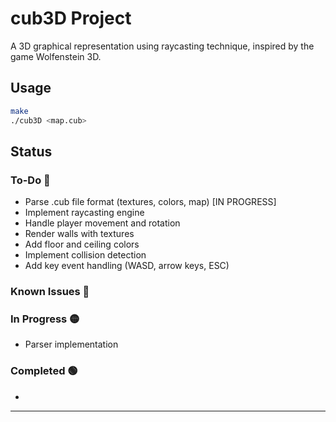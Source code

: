 


# cub3D Project

A 3D graphical representation using raycasting technique, inspired by the game Wolfenstein 3D.

## Usage

```bash
make
./cub3D <map.cub>
```

## Status

### To-Do 🔵
- Parse .cub file format (textures, colors, map) [IN PROGRESS]
- Implement raycasting engine
- Handle player movement and rotation
- Render walls with textures
- Add floor and ceiling colors
- Implement collision detection
- Add key event handling (WASD, arrow keys, ESC)

### Known Issues 🔴

### In Progress 🟡
- Parser implementation

### Completed 🟢
- 

---